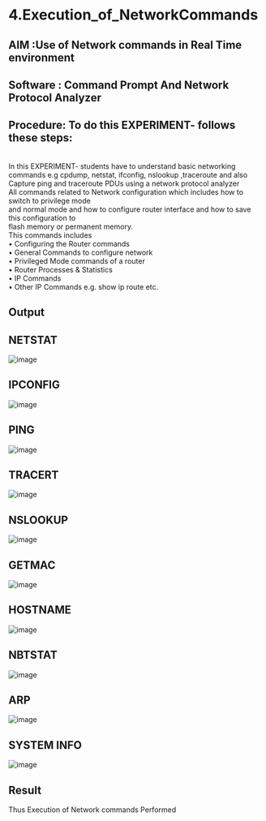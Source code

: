 # 4.Execution_of_NetworkCommands
## AIM :Use of Network commands in Real Time environment
## Software : Command Prompt And Network Protocol Analyzer
## Procedure: To do this EXPERIMENT- follows these steps:
<BR>
In this EXPERIMENT- students have to understand basic networking commands e.g cpdump, netstat, ifconfig, nslookup ,traceroute and also Capture ping and traceroute PDUs using a network protocol analyzer 
<BR>
All commands related to Network configuration which includes how to switch to privilege mode
<BR>
and normal mode and how to configure router interface and how to save this configuration to
<BR>
flash memory or permanent memory.
<BR>
This commands includes
<BR>
• Configuring the Router commands
<BR>
• General Commands to configure network
<BR>
• Privileged Mode commands of a router 
<BR>
• Router Processes & Statistics
<BR>
• IP Commands
<BR>
• Other IP Commands e.g. show ip route etc.
<BR>

## Output
## NETSTAT
![image](https://github.com/user-attachments/assets/d7289fdb-bee0-4fc5-a895-3249c11fab51)

## IPCONFIG
![image](https://github.com/user-attachments/assets/f56f9fd3-3126-41b2-b962-3a8559449703)

## PING
![image](https://github.com/user-attachments/assets/bd9c29a3-9c8c-47c1-837b-dab0cca74e81)

## TRACERT
![image](https://github.com/user-attachments/assets/89524e88-0321-4b52-9f5f-763d861b42fd)

## NSLOOKUP
![image](https://github.com/user-attachments/assets/f480fb5f-73fa-4c6a-b1c2-1424fdf12e16)

## GETMAC
![image](https://github.com/user-attachments/assets/a072ebb3-dc7d-4743-93d0-5d7b8c67444c)

## HOSTNAME
![image](https://github.com/user-attachments/assets/d685de71-cb53-4724-af0f-51589a53bc61)

## NBTSTAT
![image](https://github.com/user-attachments/assets/e31df4be-2961-4973-85e9-804966b7ca61)

## ARP
![image](https://github.com/user-attachments/assets/b66e8893-f73e-4ffa-ada2-3aefc6e8c2a5)

## SYSTEM INFO
![image](https://github.com/user-attachments/assets/3c37fb0b-caa0-4b79-bc42-17a6733555ad)

## Result
Thus Execution of Network commands Performed 
